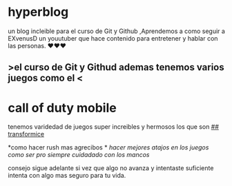 # hyperblog
un blog incleible para el curso de Git y Github ,Aprendemos a como seguir a EXvenusD un youutuber que hace contenido para entretener y hablar con las personas. ❤️❤️❤️
## >el curso de Git y Githud ademas tenemos varios juegos como el < 
# call of duty mobile 
tenemos varidedad de juegos super increibles y hermosos los que son 
[## transformice](https://www.youtube.com/channel/UCnEjiCyfjn9MEv8gQGv5ghA "## transformice")

*como hacer rush mas agrecibos *
*hacer mejores atajos en los juegos*
*como ser pro siempre*
*cuidadado con los mancos* 

consejo sigue adelante si vez que algo no avanza y intentaste suficiente 
intenta con algo mas seguro para tu vida.